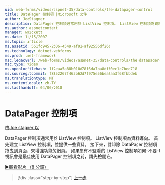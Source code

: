 ```yaml
---
uid: web-forms/videos/aspnet-35/data-controls/the-datapager-control
title: DataPager 控制項 |Microsoft 文件
author: JoeStagner
description: DataPager 控制項通常用於 ListView 控制項。 ListView 控制項為資料導向。 先建立清單檢視控制項，並提供一些 d...
ms.author: aspnetcontent
manager: wpickett
ms.date: 11/15/2007
ms.topic: article
ms.assetid: 561fc945-2506-4549-af92-af92556df266
ms.technology: dotnet-webforms
ms.prod: .net-framework
msc.legacyurl: /web-forms/videos/aspnet-35/data-controls/the-datapager-control
msc.type: video
ms.openlocfilehash: 1f2eaa5a88b010d78f6da7ba8df60ec1c7bed718
ms.sourcegitcommit: f8852267f463b62d7f975e56bea9aa3f68fbbdeb
ms.translationtype: MT
ms.contentlocale: zh-TW
ms.lasthandoff: 04/06/2018
---
```

<a name="the-datapager-control"></a>DataPager 控制項
====================
由[Joe stagner 以](https://github.com/JoeStagner)

DataPager 控制項通常用於 ListView 控制項。 ListView 控制項為資料導向。 首先建立 ListView 控制項，並提供一些資料。 接下來，請卸除 DataPager 控制項拖曳到頁面，來增強功能的網頁。 如果您有不監看的 ListView 控制項如何-不要-I 視訊會是最佳使用 DataPager 控制項之前，請先檢閱它。

[&#9654;觀看影片 （8 分鐘）](https://channel9.msdn.com/Blogs/ASP-NET-Site-Videos/the-datapager-control)

> [!div class="step-by-step"]
> [上一步](the-listview-control.md)
